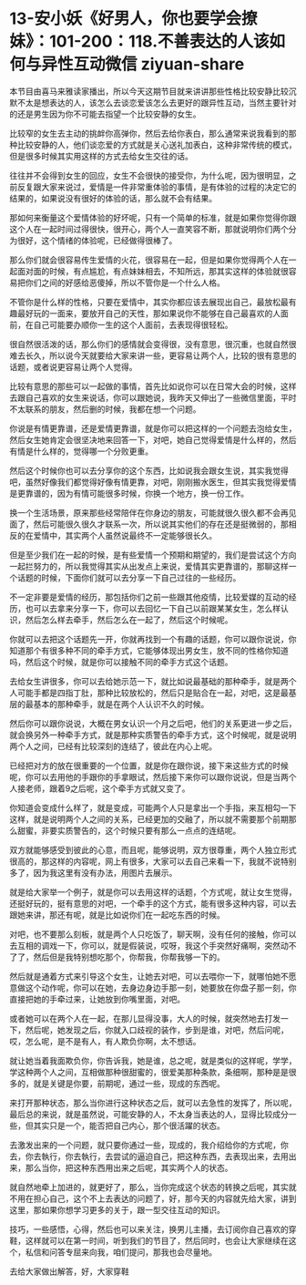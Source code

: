 # 13-安小妖《好男人，你也要学会撩妹》：101-200：118.不善表达的人该如何与异性互动微信 ziyuan-share

本节目由喜马来雅读家播出，所以今天这期节目就来讲讲那些性格比较安静比较沉默不太是想表达的人，该怎么去谈恋爱该怎么去更好的跟异性互动，当然主要针对的还是男生因为你不可能去指望一个比较安静的女生。

比较窄的女生去主动的挑衅你高弹你，然后去给你表白，那么通常来说我看到的那种比较安静的人，他们谈恋爱的方式就是关心送礼加表白，这种非常传统的模式，但是很多时候其实用这样的方式去给女生交往的话。

往往并不会得到女生的回应，女生不会很快的接受你，为什么呢，因为很明显，之前反复跟大家来说过，爱情是一件非常重体验的事情，是有体验的过程的决定它的结果的，如果说没有很好的体验的话，那么就不会有结果。

那如何来衡量这个爱情体验的好坏呢，只有一个简单的标准，就是如果你觉得你跟这个人在一起时间过得很快，很开心，两个人一直笑容不断，那就说明你们两个分为很好，这个情绪的体验呢，已经做得很棒了。

那么你们就会很容易传生爱情的火花，很容易在一起，但是如果你觉得两个人在一起面对面的时候，有点尴尬，有点妹妹相去，不知所远，那其实这样的体验就很容易把你们之间的好感给恶傻掉，所以不管你是一个什么人格。

不管你是什么样的性格，只要在爱情中，其实你都应该去展现出自己，最放松最有趣最好玩的一面来，要放开自己的天性，那如果说你不能够在自己最喜欢的人面前，在自己可能要办顺你一生的这个人面前，去表现得很轻松。

很自然很活泼的话，那么你们的感情就会变得很，没有意思，很沉重，也就自然很难去长久，所以说今天就要给大家来讲一些，更容易让两个人，比较的很有意思的话题，或者说更容易让两个人觉得。

比较有意思的那些可以一起做的事情，首先比如说你可以在日常大会的时候，这样去跟自己喜欢的女生来说话，你可以跟她说，我昨天又伸出了一些微信里面，平时不太联系的朋友，然后删的时候，我都在想一个问题。

你说是有情更靠谱，还是爱情更靠谱，就是你可以把这样的一个问题去泡给女生，然后女生她肯定会很坚决地来回答一下，对吧，她自己觉得爱情是什么样的，然后有情是什么样的，觉得哪一个分败更重。

然后这个时候你也可以去分享你的这个东西，比如说我会跟女生说，其实我觉得吧，虽然好像我们都觉得好像有情更靠，对吧，刚刚搬水医生，但其实我觉得爱情是更靠谱的，因为有情可能很多时候，你换一个地方，换一份工作。

换一个生活场景，原来那些经常陪伴在你身边的朋友，可能就很久很久都不会再见面了，然后可能很久很久才联系一次，所以说其实他们的存在还是挺微弱的，那相反的在爱情中，其实两个人虽然说最终不一定能够很长久。

但是至少我们在一起的时候，是有些爱情一个预期和期望的，我们是尝试这个方向一起拦努力的，所以我觉得其实从出发点上来说，爱情其实更靠谱的，那聊这样一个话题的时候，下面你们就可以去分享一下自己过往的一些经历。

不一定非要是爱情的经历，那包括你们之前一些跟其他疫情，比较爱媒的互动的经历，也可以去拿来分享一下，你可以去回忆一下自己以前跟某某女生，怎么样认识，然后怎么样去牵手，然后怎么在一起了，然后这个时候呢。

你就可以去把这个话题先一开，你就再找到一个有趣的话题，你可以跟你说说，你知道那个有很多种不同的牵手方式，它能够体现出男女生，放不同的性格你知道吗，然后这个时候，就是你可以接触不同的牵手方式这个话题。

去给女生讲很多，你可以去给她示范一下，就比如说最基础的那种牵手，就是两个人可能手都是四指丁肚，那种比较放松的，然后只是贴合在一起，对吧，这是最基层的最基本的那种牵手，就是在两个人认识不久的时候。

然后你可以跟你说说，大概在男女认识一个月之后吧，他们的关系更进一步之后，就会换另外一种牵手方式，就是那种实质警告的牵手方式，这个时候呢，就是说明两个人之间，已经有比较深刻的连结了，彼此在内心上呢。

已经把对方的放在很重要的一个位置，就是你在跟你说，接下来这些方式的时候呢，你可以去用他的手跟你的手拿眼试，然后接下来你可以跟你说说，但是当两个人接老师，跟着9之后呢，这个牵手方式就又变了。

你知道会变成什么样了，就是变成，可能两个人只是拿出一个手指，来互相勾一下这样，就是说明两个人之间的关系，已经更加的交融了，所以就不需要那个前期那么甜蜜，非要实质警告的，这个时候只要有那么一点点的连结呢。

双方就能够感受到彼此的心意，而且呢，能够说明，双方很尊重，两个人独立形式很高的，那这样的内容呢，网上有很多，大家可以去自己来看一下，我就不说特别多了，因为我这里有没有办法，用图片去展示。

就是给大家举一个例子，就是你可以去用这样的话题，个方式呢，就让女生觉得，还挺好玩的，挺有意思的对吧，一个牵手的这个方式，能有很多这种内容，可以去跟她来讲，那还有呢，就是比如说你们在一起吃东西的时候。

对吧，也不要那么刻板，就是两个人只吃饭了，聊天啊，没有任何的接触，你可以去互相的调戏一下，你可以，就是假装说，哎呀，我这个手突然好痛啊，突然动不了了，然后但是我特别想吃那个，你帮我，你帮我够一下的。

然后就是通着方式来引导这个女生，让她去对吧，可以去喂你一下，就哪怕她不愿意做这个动作呢，你可以在她，去身边身边手那一刻，她要放在你盘子那一刻，你直接把她的手牵过来，让她放到你嘴里面，对吧。

或者她可以在两个人在一起，在那儿显得没事，大人的时候，就突然地去打发一下，然后呢，她发现之后，你就入口歧视的装作，步到是谁，对吧，然后问呢，哎，怎么呢，是不是有人，有人欺负你啊，太不想话。

就让她当着我面欺负你，你告诉我，她是谁，总之呢，就是类似的这样呢，学学，学这种两个人之间，互相做那种很甜蜜的，很爱美那种条款，条细啊，那种是是很多的，就是关键是你要，前期呢，通过一些，现成的东西呢。

来打开那种状态，那么当你进行这种状态之后，就可以去急性的发挥了，所以呢，最后总的来说，就是虽然说，可能安静的人，不太身当表达的人，显得比较成分一些，但其实只是一个，能否把自己内心，那个很活躍的状态。

去激发出来的一个问题，就只要你通过一些，现成的，我介绍给你的方式呢，你去，你去執行，你去執行，去尝试的逼迫自己，把这种东西，去表现出来，去用出来，那么当你，把这种东西用出来之后呢，其实两个人的状态。

就自然地牵上加进的，就更好了，那么，当你完成这个状态的转换之后呢，其实就不用在担心自己，这个不上去表达的问题了，好，那今天的内容就先给大家，讲到这里，那如果你想学习更多的关于，跟一型交往互动的知识。

技巧，一些感悟，心得，然后也可以来关注，换男儿主播，去订阅你自己喜欢的穿鞋，这样就可以在第一时间，听到我们的节目了，然后同时，也会让大家继续在这个，私信和问答专屈来向我，咱们提问，那我也会尽量地。

去给大家做出解答，好，大家穿鞋